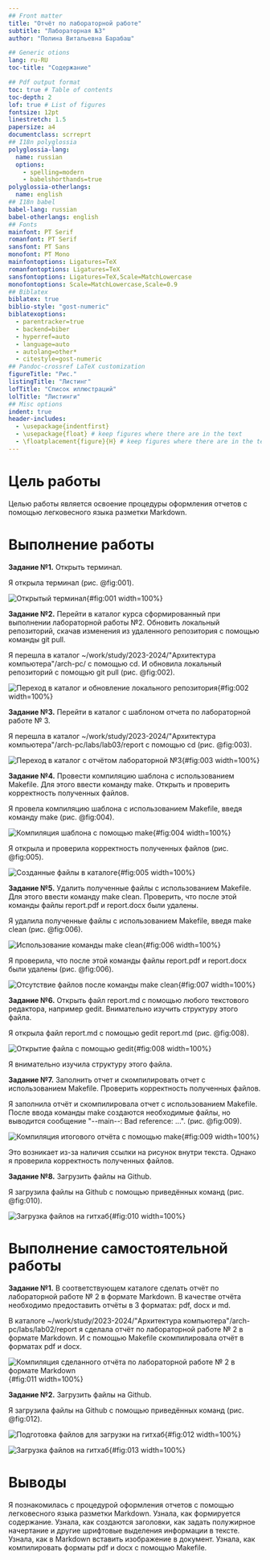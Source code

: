 ```yaml
---
## Front matter
title: "Отчёт по лабораторной работе"
subtitle: "Лабораторная №3"
author: "Полина Витальевна Барабаш"

## Generic otions
lang: ru-RU
toc-title: "Содержание"

## Pdf output format
toc: true # Table of contents
toc-depth: 2
lof: true # List of figures
fontsize: 12pt
linestretch: 1.5
papersize: a4
documentclass: scrreprt
## I18n polyglossia
polyglossia-lang:
  name: russian
  options:
	- spelling=modern
	- babelshorthands=true
polyglossia-otherlangs:
  name: english
## I18n babel
babel-lang: russian
babel-otherlangs: english
## Fonts
mainfont: PT Serif
romanfont: PT Serif
sansfont: PT Sans
monofont: PT Mono
mainfontoptions: Ligatures=TeX
romanfontoptions: Ligatures=TeX
sansfontoptions: Ligatures=TeX,Scale=MatchLowercase
monofontoptions: Scale=MatchLowercase,Scale=0.9
## Biblatex
biblatex: true
biblio-style: "gost-numeric"
biblatexoptions:
  - parentracker=true
  - backend=biber
  - hyperref=auto
  - language=auto
  - autolang=other*
  - citestyle=gost-numeric
## Pandoc-crossref LaTeX customization
figureTitle: "Рис."
listingTitle: "Листинг"
lofTitle: "Список иллюстраций"
lolTitle: "Листинги"
## Misc options
indent: true
header-includes:
  - \usepackage{indentfirst}
  - \usepackage{float} # keep figures where there are in the text
  - \floatplacement{figure}{H} # keep figures where there are in the text
---
```


# Цель работы

Целью работы является освоение процедуры оформления отчетов с помощью легковесного языка разметки Markdown.

# Выполнение работы

**Задание №1.** Открыть терминал.

Я открыла терминал (рис. @fig:001).

![Открытый терминал](image/fig001.png){#fig:001 width=100%}

**Задание №2.** Перейти в каталог курса сформированный при выполнении лабораторной работы
№2. Обновить локальный репозиторий, скачав изменения из удаленного репозитория с помощью команды git pull.

Я перешла в каталог ~/work/study/2023-2024/"Архитектура компьютера"/arch-pc/ с помощью  cd. И обновила локальный репозиторий с помощью git pull (рис. @fig:002).

![Переход в каталог и обновление локального репозитория](image/fig002.png){#fig:002 width=100%}

**Задание №3.** Перейти в каталог с шаблоном отчета по лабораторной работе № 3.

Я перешла в каталог ~/work/study/2023-2024/"Архитектура компьютера"/arch-pc/labs/lab03/report с помощью cd (рис. @fig:003).

![Переход в каталог с отчётом лабораторной №3](image/fig003.png){#fig:003 width=100%}

**Задание №4.** Провести компиляцию шаблона с использованием Makefile. Для этого ввести команду make. Открыть и проверить корректность полученных файлов.

Я провела компиляцию шаблона с использованием Makefile, введя команду make (рис. @fig:004).

![Компиляция шаблона с помощью make](image/fig004.png){#fig:004 width=100%}

Я открыла и проверила корректность полученных файлов (рис. @fig:005).

![Созданные файлы в каталоге](image/fig005.png){#fig:005 width=100%}

**Задание №5.** Удалить полученные файлы с использованием Makefile. Для этого ввести команду make clean. Проверить, что после этой команды файлы report.pdf и report.docx были удалены.

Я удалила полученные файлы с использованием Makefile, введя make clean (рис. @fig:006).

![Использование команды make clean](image/fig006.png){#fig:006 width=100%}

Я проверила, что после этой команды файлы report.pdf и report.docx были удалены (рис. @fig:006).

![Отсутствие файлов после команды make clean](image/fig007.png){#fig:007 width=100%}

**Задание №6.** Открыть файл report.md c помощью любого текстового редактора, например gedit. Внимательно изучить структуру этого файла.

Я открыла файл report.md c помощью gedit report.md (рис. @fig:008).

![Открытие файла с помощью gedit](image/fig008.png){#fig:008 width=100%}

Я внимательно изучила структуру этого файла.

**Задание №7.** Заполнить отчет и скомпилировать отчет с использованием Makefile. Проверить корректность полученных файлов. 

Я заполнила отчёт и скомпилировала отчет с использованием Makefile. После ввода команды make создаются необходимые файлы, но выводится сообщение "--main--: Bad reference: ...". (рис. @fig:009).

![Компиляция итогового отчёта с помощью make](image/fig009.png){#fig:009 width=100%}

Это возникает из-за наличия ссылки на рисунок внутри текста. Однако я проверила корректность полученных файлов.

**Задание №8.** Загрузить файлы на Github. 

Я загрузила файлы на Github с помощью приведённых команд (рис. @fig:010).

![Загрузка файлов на гитхаб](image/fig010.png){#fig:010 width=100%}


# Выполнение самостоятельной работы

**Задание №1.** В соответствующем каталоге сделать отчёт по лабораторной работе № 2 в формате Markdown. В качестве отчёта необходимо предоставить отчёты в 3 форматах: pdf, docx
и md.

В каталоге ~/work/study/2023-2024/"Архитектура компьютера"/arch-pc/labs/lab02/report я сделала отчёт по лабораторной работе № 2 в формате Markdown. И с помощью Makefile скомпилировала отчёт в форматах pdf и docx.

![Компиляция сделанного отчёта по лабораторной работе № 2 в формате Markdown](image/fig011.png){#fig:011 width=100%}

**Задание №2.** Загрузить файлы на Github.

Я загрузила файлы на Github с помощью приведённых команд (рис. @fig:012).

![Подготовка файлов для загрузки на гитхаб](image/fig012.png){#fig:012 width=100%}

![Загрузка файлов на гитхаб](image/fig013.png){#fig:013 width=100%}

# Выводы

Я познакомилась с процедурой оформления отчетов с помощью легковесного языка разметки Markdown. Узнала, как формируется содержание. Узнала, как создаются заголовки, как задать полужирное начертание и другие шрифтовые выделения информации в тексте. Узнала, как в Markdown вставить изображение в документ. Узнала, как компилировать форматы pdf и docx с помощью Makefile.

